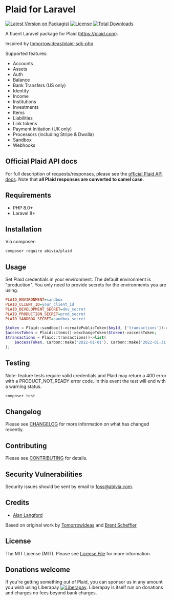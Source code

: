 # Plaid for Laravel

[![Latest Version on Packagist](https://img.shields.io/packagist/v/abivia/plaid.svg?style=flat-square)](https://packagist.org/packages/abivia/plaid)
[![License](https://img.shields.io/github/license/abivia/plaid.svg?style=flat-square)](https://packagist.org/packages/abivia/plaid)
[![Total Downloads](https://img.shields.io/packagist/dt/abivia/plaid.svg?style=flat-square)](https://packagist.org/packages/abivia/plaid)

A fluent Laravel package for Plaid (https://plaid.com).

Inspired by [tomorrowideas/plaid-sdk-php](https://github.com/TomorrowIdeas/plaid-sdk-php)

Supported features:
* Accounts
* Assets
* Auth
* Balance
* Bank Transfers (US only)
* Identity
* Income
* Institutions
* Investments
* Items
* Liabilities
* Link tokens
* Payment Initiation (UK only)
* Processors (including Stripe & Dwolla)
* Sandbox
* Webhooks

## Official Plaid API docs

For full description of requests/responses, please see the
[official Plaid API docs](https://plaid.com/docs/). Note that **all Plaid responses are converted to
camel case**.

## Requirements

* PHP 8.0+
* Laravel 8+

## Installation

Via composer:

```bash
composer require abivia/plaid
```

## Usage

Set Plaid credentials in your environment. The default environment is "production". You only need to
provide secrets for the environments you are using.
```ini
PLAID_ENVIRONMENT=sandbox
PLAID_CLIENT_ID=your_client_id
PLAID_DEVELOPMENT_SECRET=dev_secret
PLAID_PRODUCTION_SECRET=prod_secret
PLAID_SANDBOX_SECRET=sandbox_secret
```

```php
$token = Plaid::sandbox()->createPublicToken($myId, ['transactions'])->publicToken;
$accessToken = Plaid::items()->exchangeToken($token)->accessToken;
$transactions = Plaid::transactions()->list(
    $accessToken, Carbon::make('2022-01-01'), Carbon::make('2022-01-31')
);
```

## Testing

Note: feature tests require valid credentials and Plaid may return a 400 error with a
PRODUCT_NOT_READY error code. In this event the test will end with a warning status.

```bash
composer test
```

## Changelog

Please see [CHANGELOG](CHANGELOG.md) for more information on what has changed recently.

## Contributing

Please see [CONTRIBUTING](CONTRIBUTING.md) for details.

## Security Vulnerabilities

Security issues should be sent by email to [foss@abivia.com](mailto:foss@abivia.com).

## Credits

- [Alan Langford](https://github.com/instancezero)

Based on original work by [TomorrowIdeas](https://github.com/TomorrowIdeas) and 
[Brent Scheffler](https://github.com/brentscheffler)

## License

The MIT License (MIT). Please see [License File](LICENSE.md) for more information.

## Donations welcome

If you're getting something out of Plaid, you can sponsor us in any amount you wish using Liberapay
[![Liberapay](https://liberapay.com/assets/widgets/donate.svg)](https://liberapay.com/abivia/donate).
Liberapay is itself run on donations and charges no fees beyond bank charges.
